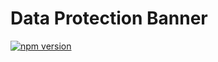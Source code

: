 # Data Protection Banner

[![npm version](https://badge.fury.io/js/%40visual-framework%2Fvf-data-protecion-banner.svg)](https://badge.fury.io/js/%40visual-framework%2Fvf-data-protecion-banner)
